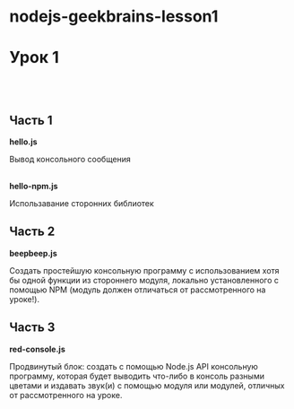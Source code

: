 # nodejs-geekbrains-lesson1

<h1>Урок 1</h1><BR>
<BR>
<h2>Часть 1</h2>
<b>hello.js</b>
<p>Вывод консольного сообщения</p>
<br>
<b>hello-npm.js</b>
<p>Использавание сторонних библиотек</p>

<h2>Часть 2</h2>
<b>beepbeep.js</b>
<p>Создать простейшую консольную программу с использованием хотя
бы одной функции из стороннего модуля, локально установленного
с помощью NPM (модуль должен отличаться от рассмотренного на
уроке!).</p>
<h2>Часть 3</h2>
<b>red-console.js</b>
<p>Продвинутый блок: создать с помощью Node.js API консольную
программу, которая будет выводить что-либо в консоль разными
цветами и издавать звук(и) с помощью модуля или модулей,
отличных от рассмотренного на уроке.</p>
